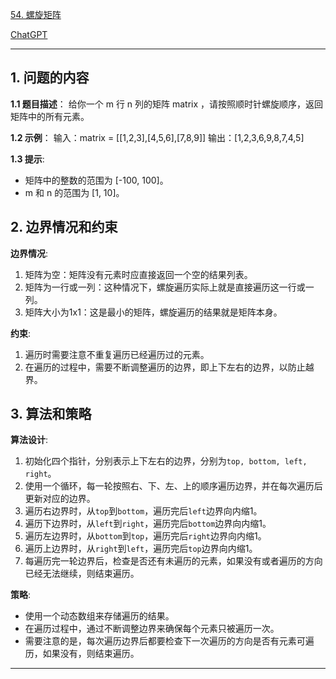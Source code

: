 [54. 螺旋矩阵](https://leetcode.cn/problems/spiral-matrix)

[ChatGPT](https://chat.openai.com/share/4a69c6b3-1c29-4e21-b380-b16a73f3b401)

---

## 1. 问题的内容
**1.1 题目描述**：
给你一个 m 行 n 列的矩阵 matrix ，请按照顺时针螺旋顺序，返回矩阵中的所有元素。

**1.2 示例**：
输入：matrix = [[1,2,3],[4,5,6],[7,8,9]]
输出：[1,2,3,6,9,8,7,4,5]

**1.3 提示**:
- 矩阵中的整数的范围为 [-100, 100]。
- m 和 n 的范围为 [1, 10]。

## 2. 边界情况和约束
**边界情况**:
1. 矩阵为空：矩阵没有元素时应直接返回一个空的结果列表。
2. 矩阵为一行或一列：这种情况下，螺旋遍历实际上就是直接遍历这一行或一列。
3. 矩阵大小为1x1：这是最小的矩阵，螺旋遍历的结果就是矩阵本身。

**约束**:
1. 遍历时需要注意不重复遍历已经遍历过的元素。
2. 在遍历的过程中，需要不断调整遍历的边界，即上下左右的边界，以防止越界。


## 3. 算法和策略
**算法设计**:
1. 初始化四个指针，分别表示上下左右的边界，分别为`top, bottom, left, right`。
2. 使用一个循环，每一轮按照右、下、左、上的顺序遍历边界，并在每次遍历后更新对应的边界。
3. 遍历右边界时，从`top`到`bottom`，遍历完后`left`边界向内缩1。
4. 遍历下边界时，从`left`到`right`，遍历完后`bottom`边界向内缩1。
5. 遍历左边界时，从`bottom`到`top`，遍历完后`right`边界向内缩1。
6. 遍历上边界时，从`right`到`left`，遍历完后`top`边界向内缩1。
7. 每遍历完一轮边界后，检查是否还有未遍历的元素，如果没有或者遍历的方向已经无法继续，则结束遍历。

**策略**:
- 使用一个动态数组来存储遍历的结果。
- 在遍历过程中，通过不断调整边界来确保每个元素只被遍历一次。
- 需要注意的是，每次遍历边界后都要检查下一次遍历的方向是否有元素可遍历，如果没有，则结束遍历。

---